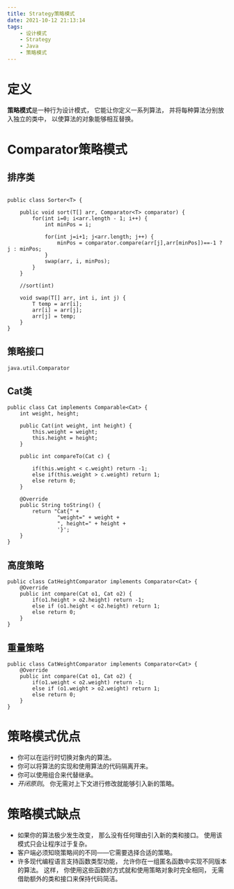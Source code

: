 ```yaml
---
title: Strategy策略模式
date: 2021-10-12 21:13:14
tags:
    - 设计模式
    - Strategy
    - Java
    - 策略模式
---
```


# 定义

**策略模式**是一种行为设计模式， 它能让你定义一系列算法， 并将每种算法分别放入独立的类中， 以使算法的对象能够相互替换。

# Comparator策略模式

##  排序类

```

public class Sorter<T> {

    public void sort(T[] arr, Comparator<T> comparator) {
        for(int i=0; i<arr.length - 1; i++) {
            int minPos = i;

            for(int j=i+1; j<arr.length; j++) {
                minPos = comparator.compare(arr[j],arr[minPos])==-1 ? j : minPos;
            }
            swap(arr, i, minPos);
        }
    }

    //sort(int)

    void swap(T[] arr, int i, int j) {
        T temp = arr[i];
        arr[i] = arr[j];
        arr[j] = temp;
    }
}
```

## 策略接口

```
java.util.Comparator
```

## Cat类

```
public class Cat implements Comparable<Cat> {
    int weight, height;

    public Cat(int weight, int height) {
        this.weight = weight;
        this.height = height;
    }

    public int compareTo(Cat c) {

        if(this.weight < c.weight) return -1;
        else if(this.weight > c.weight) return 1;
        else return 0;
    }

    @Override
    public String toString() {
        return "Cat{" +
                "weight=" + weight +
                ", height=" + height +
                '}';
    }
}
```

## 高度策略

```
public class CatHeightComparator implements Comparator<Cat> {
    @Override
    public int compare(Cat o1, Cat o2) {
        if(o1.height > o2.height) return -1;
        else if (o1.height < o2.height) return 1;
        else return 0;
    }
}
```

## 重量策略

```
public class CatWeightComparator implements Comparator<Cat> {
    @Override
    public int compare(Cat o1, Cat o2) {
        if(o1.weight < o2.weight) return -1;
        else if (o1.weight > o2.weight) return 1;
        else return 0;
    }
}
```

# 策略模式优点

- 你可以在运行时切换对象内的算法。
-  你可以将算法的实现和使用算法的代码隔离开来。
-  你可以使用组合来代替继承。
-  *开闭原则*。 你无需对上下文进行修改就能够引入新的策略。

# 策略模式缺点

- 如果你的算法极少发生改变， 那么没有任何理由引入新的类和接口。 使用该模式只会让程序过于复杂。
-  客户端必须知晓策略间的不同——它需要选择合适的策略。
-  许多现代编程语言支持函数类型功能， 允许你在一组匿名函数中实现不同版本的算法。 这样， 你使用这些函数的方式就和使用策略对象时完全相同， 无需借助额外的类和接口来保持代码简洁。
